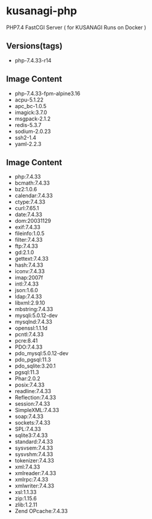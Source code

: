 # kusanagi-php
PHP7.4 FastCGI Server ( for KUSANAGI Runs on Docker )

## Versions(tags)
- php-7.4.33-r14

## Image Content
- php-7.4.33-fpm-alpine3.16
- acpu-5.1.22
- apc_bc-1.0.5
- imagick:3.7.0
- msgpack-2.1.2
- redis-5.3.7
- sodium-2.0.23
- ssh2-1.4
- yaml-2.2.3

## Image Content
- php:7.4.33
- bcmath:7.4.33
- bz2:1.0.6
- calendar:7.4.33
- ctype:7.4.33
- curl:7.65.1
- date:7.4.33
- dom:20031129
- exif:7.4.33
- fileinfo:1.0.5
- filter:7.4.33
- ftp:7.4.33
- gd:2.1.0
- gettext:7.4.33
- hash:7.4.33
- iconv:7.4.33
- imap:2007f
- intl:7.4.33
- json:1.6.0
- ldap:7.4.33
- libxml:2.9.10
- mbstring:7.4.33
- mysqli:5.0.12-dev
- mysqlnd:7.4.33
- openssl:1.1.1d
- pcntl:7.4.33
- pcre:8.41
- PDO:7.4.33
- pdo_mysql:5.0.12-dev
- pdo_pgsql:11.3
- pdo_sqlite:3.20.1
- pgsql:11.3
- Phar:2.0.2
- posix:7.4.33
- readline:7.4.33
- Reflection:7.4.33
- session:7.4.33
- SimpleXML:7.4.33
- soap:7.4.33
- sockets:7.4.33
- SPL:7.4.33
- sqlite3:7.4.33
- standard:7.4.33
- sysvsem:7.4.33
- sysvshm:7.4.33
- tokenizer:7.4.33
- xml:7.4.33
- xmlreader:7.4.33
- xmlrpc:7.4.33
- xmlwriter:7.4.33
- xsl:1.1.33
- zip:1.15.6
- zlib:1.2.11
- Zend OPcache:7.4.33

